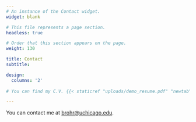 ```yaml
---
# An instance of the Contact widget.
widget: blank

# This file represents a page section.
headless: true

# Order that this section appears on the page.
weight: 130

title: Contact
subtitle:

design:
  columns: '2'
  
# You can find my C.V. {{< staticref "uploads/demo_resume.pdf" "newtab" >}}here{{< /staticref >}}.

---
```


You can contact me at brohr@uchicago.edu.

